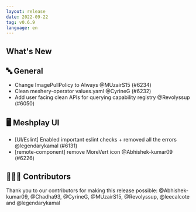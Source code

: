 ```yaml
---
layout: release
date: 2022-09-22
tag: v0.6.9
language: en
---
```


## What's New
## 🔤 General
- Change ImagePullPolicy to Always @MUzairS15 (#6234)
- Clean meshery-operator values.yaml @CyrineG (#6232)
- Add user facing clean APIs for querying capability registry @Revolyssup (#6050)

## 🖥 Meshplay UI

- [UI/Eslint] Enabled important eslint checks + removed all the errors  @legendarykamal (#6131)
- [remote-component] remove MoreVert icon @Abhishek-kumar09 (#6226)

## 👨🏽‍💻 Contributors

Thank you to our contributors for making this release possible:
@Abhishek-kumar09, @Chadha93, @CyrineG, @MUzairS15, @Revolyssup, @leecalcote and @legendarykamal
